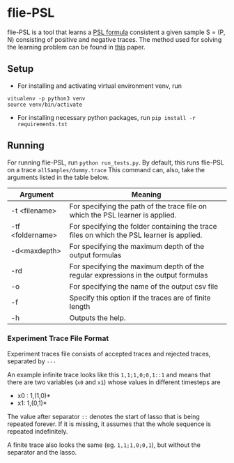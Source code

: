 # flie-PSL

flie-PSL is a tool that learns a [PSL formula](https://en.wikipedia.org/wiki/Property_Specification_Language) consistent a given sample S = (P, N) consisting of positive and negative traces.
The method used for solving the learning problem can be found in [this](https://arxiv.org/abs/2002.03668) paper.

## Setup

- For installing and activating virtual environment venv, run 

```
vitualenv -p python3 venv
source venv/bin/activate
```

- For installing necessary python packages, run 
``
pip install -r requirements.txt
`` 


## Running

For running flie-PSL, run `python run_tests.py`. By default, this runs flie-PSL on a trace `allSamples/dummy.trace`
This command can, also, take the arguments listed in the table below.


|Argument        |Meaning
|----------------|------------------------------
|-t \<filename>| For specifying the path of the trace file on which the PSL learner is applied.
|-tf \<foldername>|For specifying the folder containing  the trace files on which the PSL learner is applied.
|-d\<maxdepth> | For specifying the maximum depth of the output formulas
|-rd<maxregexdepth>| For specifying the maximum depth of the regular expressions in the output formulas
|-o<outputfilename>| For specifying the name of the output csv file
|-f| Specify this option if the traces are of finite length 
|-h| Outputs the help.


### Experiment Trace File Format
Experiment traces file consists of accepted traces and rejected traces, separated by `---`


An example infinite trace looks like this
`1,1;1,0;0,1::1` and means that there are two variables (`x0` and `x1`) whose values in different timesteps are
 - x0 : 1,(1,0)*  
 - x1: 1,(0,1)*

 The value after separator `::` denotes the start of lasso that is being repeated forever. If it is missing, it assumes that the whole sequence is repeated indefinitely.
 
 A finite trace also looks the same (eg. `1,1;1,0;0,1`), but without the separator and the lasso.
